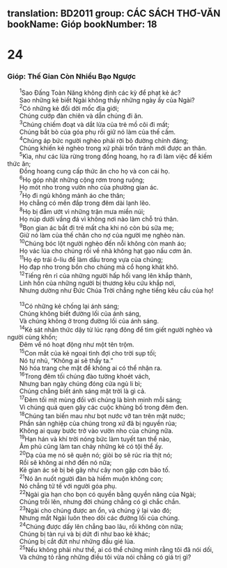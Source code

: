 translation: BD2011
group: CÁC SÁCH THƠ-VĂN
bookName: Gióp 
bookNumber: 18
-------

<div class="title"><h1>24</h1><h3>Gióp: Thế Gian Còn Nhiều Bạo Ngược</h3></div>
<span class="verse giop_24_1">  <sup>1</sup>Sao Ðấng Toàn Năng không định các kỳ để phạt kẻ ác?<br/>  Sao những kẻ biết Ngài không thấy những ngày ấy của Ngài?<br/></span>
<span class="verse giop_24_2">  <sup>2</sup>Có những kẻ đổi dời mốc địa giới;<br/>  Chúng cướp đàn chiên và dẫn chúng đi ăn.<br/></span>
<span class="verse giop_24_3">  <sup>3</sup>Chúng chiếm đoạt và dắt lừa của trẻ mồ côi đi mất;<br/>  Chúng bắt bò của góa phụ rồi giữ nó làm của thế cầm.<br/></span>
<span class="verse giop_24_4">  <sup>4</sup>Chúng áp bức người nghèo phải rời bỏ đường chính đáng;<br/>  Chúng khiến kẻ nghèo trong xứ phải trốn tránh mới được an thân.<br/></span>
<span class="verse giop_24_5">  <sup>5</sup>Kìa, như các lừa rừng trong đồng hoang, họ ra đi làm việc để kiếm thức ăn;<br/>  Ðồng hoang cung cấp thức ăn cho họ và con cái họ.<br/></span>
<span class="verse giop_24_6">  <sup>6</sup>Họ góp nhặt những cộng rơm trong ruộng;<br/>  Họ mót nho trong vườn nho của phường gian ác.<br/></span>
<span class="verse giop_24_7">  <sup>7</sup>Họ đi ngủ không mảnh áo che thân;<br/>  Họ chẳng có mền đắp trong đêm dài lạnh lẽo.<br/></span>
<span class="verse giop_24_8">  <sup>8</sup>Họ bị đẫm ướt vì những trận mưa miền núi;<br/>  Họ núp dưới vầng đá vì không nơi nào làm chỗ trú thân.<br/></span>
<span class="verse giop_24_9">  <sup>9</sup>Bọn gian ác bắt đi trẻ mất cha khi nó còn bú sữa mẹ;<br/>  Giữ nó làm của thế chân cho nợ của người mẹ nghèo nàn.<br/></span>
<span class="verse giop_24_10">  <sup>10</sup>Chúng bóc lột người nghèo đến nỗi không còn manh áo;<br/>  Họ vác lúa cho chúng rồi về nhà không hạt gạo nấu cơm ăn.<br/></span>
<span class="verse giop_24_11">  <sup>11</sup>Họ ép trái ô-liu để làm dầu trong vựa của chúng;<br/>  Họ đạp nho trong bồn cho chúng mà cổ họng khát khô.<br/></span>
<span class="verse giop_24_12">  <sup>12</sup>Tiếng rên rỉ của những người hấp hối vang lên khắp thành,<br/>  Linh hồn của những người bị thương kêu cứu khắp nơi,<br/>  Nhưng dường như Ðức Chúa Trời chẳng nghe tiếng kêu cầu của họ!<br/><br/></span>
<span class="verse giop_24_13">  <sup>13</sup>Có những kẻ chống lại ánh sáng;<br/>  Chúng không biết đường lối của ánh sáng,<br/>  Và chúng không ở trong đường lối của ánh sáng.<br/></span>
<span class="verse giop_24_14">  <sup>14</sup>Kẻ sát nhân thức dậy từ lúc rạng đông để tìm giết người nghèo và người cùng khốn;<br/>  Ðêm về nó hoạt động như một tên trộm.<br/></span>
<span class="verse giop_24_15">  <sup>15</sup>Con mắt của kẻ ngoại tình đợi cho trời sụp tối;<br/>  Nó tự nhủ, “Không ai sẽ thấy ta.”<br/>  Nó hóa trang che mặt để không ai có thể nhận ra.<br/></span>
<span class="verse giop_24_16">  <sup>16</sup>Trong đêm tối chúng đào tường khoét vách,<br/>  Nhưng ban ngày chúng đóng cửa ngủ li bì;<br/>  Chúng chẳng biết ánh sáng mặt trời là gì cả.<br/></span>
<span class="verse giop_24_17">  <sup>17</sup>Ðêm tối mịt mùng đối với chúng là bình minh mỗi sáng;<br/>  Vì chúng quá quen gây các cuộc khủng bố trong đêm đen.<br/></span>
<span class="verse giop_24_18">  <sup>18</sup>Chúng tan biến mau như bọt nước vỡ tan trên mặt nước;<br/>  Phần sản nghiệp của chúng trong xứ đã bị nguyền rủa;<br/>  Không ai quay bước trở vào vườn nho của chúng nữa.<br/></span>
<span class="verse giop_24_19">  <sup>19</sup>Hạn hán và khí trời nóng bức làm tuyết tan thể nào,<br/>  Âm phủ cũng làm tan chảy những kẻ có tội thể ấy.<br/></span>
<span class="verse giop_24_20">  <sup>20</sup>Dạ của mẹ nó sẽ quên nó; giòi bọ sẽ rúc rỉa thịt nó;<br/>  Rồi sẽ không ai nhớ đến nó nữa;<br/>  Kẻ gian ác sẽ bị bẻ gãy như cây non gặp cơn bão tố.<br/></span>
<span class="verse giop_24_21">  <sup>21</sup>Nó ăn nuốt người đàn bà hiếm muộn không con;<br/>  Nó chẳng tử tế với người góa phụ.<br/></span>
<span class="verse giop_24_22">  <sup>22</sup>Ngài gia hạn cho bọn có quyền bằng quyền năng của Ngài;<br/>  Chúng trỗi lên, nhưng đời chúng chẳng có gì chắc chắn.<br/></span>
<span class="verse giop_24_23">  <sup>23</sup>Ngài cho chúng được an ổn, và chúng ỷ lại vào đó;<br/>  Nhưng mắt Ngài luôn theo dõi các đường lối của chúng.<br/></span>
<span class="verse giop_24_24">  <sup>24</sup>Chúng được dấy lên chẳng bao lâu, rồi không còn nữa;<br/>  Chúng bị tàn rụi và bị dứt đi như bao kẻ khác;<br/>  Chúng bị cắt đứt như những đầu gié lúa.<br/></span>
<span class="verse giop_24_25">  <sup>25</sup>Nếu không phải như thế, ai có thể chứng minh rằng tôi đã nói dối,<br/>  Và chứng tỏ rằng những điều tôi vừa nói chẳng có giá trị gì?<br/></span>
